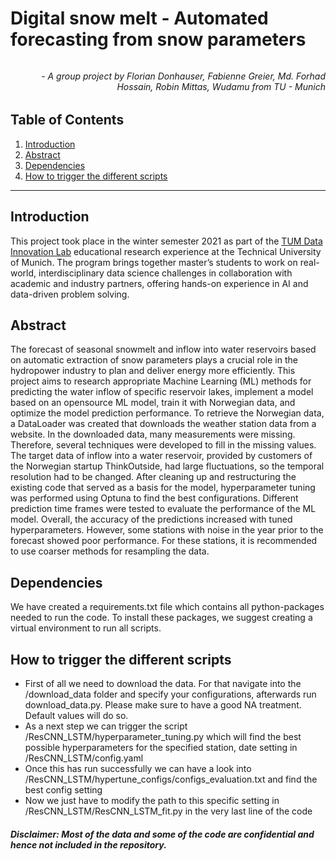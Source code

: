 # Digital snow melt - Automated forecasting from snow parameters

###### <h6 align="right"> - A group project by Florian Donhauser, Fabienne Greier, Md. Forhad Hossain, Robin Mittas, Wudamu from TU - Munich</h6>

## Table of Contents

1. [Introduction](#introduction)
2. [Abstract](#abstract)
3. [Dependencies](#dependencies)
4. [How to trigger the different scripts](#how-to-trigger-the-different-scripts)

--- 

## Introduction

This project took place in the winter semester 2021 as part of the [TUM Data Innovation Lab](https://www.mdsi.tum.de/en/di-lab/tum-di-lab/) educational research experience at the Technical University of Munich. The program brings together master’s students to work on real-world, interdisciplinary data science challenges in collaboration with academic and industry partners, offering hands-on experience in AI and data-driven problem solving.

## Abstract
The forecast of seasonal snowmelt and inflow into water reservoirs based on automatic extraction of snow parameters plays a crucial role in the hydropower industry to plan and deliver energy more efficiently.
This project aims to research appropriate Machine Learning (ML) methods for predicting the water inflow of specific reservoir lakes, implement a model based on an opensource ML model, train it with Norwegian data, and optimize the model prediction performance.
To retrieve the Norwegian data, a DataLoader was created that downloads the weather station data from a website.
In the downloaded data, many measurements were missing. Therefore, several techniques were developed to fill in the missing values.
The target data of inflow into a water reservoir, provided by customers of the Norwegian startup ThinkOutside, had large fluctuations, so the temporal resolution had to be changed.
After cleaning up and restructuring the existing code that served as a basis for the model, hyperparameter tuning was performed using Optuna to find the best configurations.
Different prediction time frames were tested to evaluate the performance of the ML model. Overall, the accuracy of the predictions increased with tuned hyperparameters. However, some stations with noise in the year prior to the forecast showed poor performance. For these stations, it is recommended to use coarser methods for resampling the data.

## Dependencies
We have created a requirements.txt file which contains all python-packages needed to run the code.
To install these packages, we suggest creating a virtual environment to run all scripts.

## How to trigger the different scripts
- First of all we need to download the data. For that navigate into the /download_data folder and specify your configurations, afterwards run download_data.py. Please make sure to have a good NA treatment. Default values will do so.
- As a next step we can trigger the script /ResCNN_LSTM/hyperparameter_tuning.py which will find the best possible hyperparameters for the specified station, date setting in /ResCNN_LSTM/config.yaml
- Once this has run successfully we can have a look into /ResCNN_LSTM/hypertune_configs/configs_evaluation.txt and find the best config setting
- Now we just have to modify the path to this specific setting in /ResCNN_LSTM/ResCNN_LSTM_fit.py in the very last line of the code

##### Disclaimer: Most of the data and some of the code are confidential and hence not included in the repository. 
